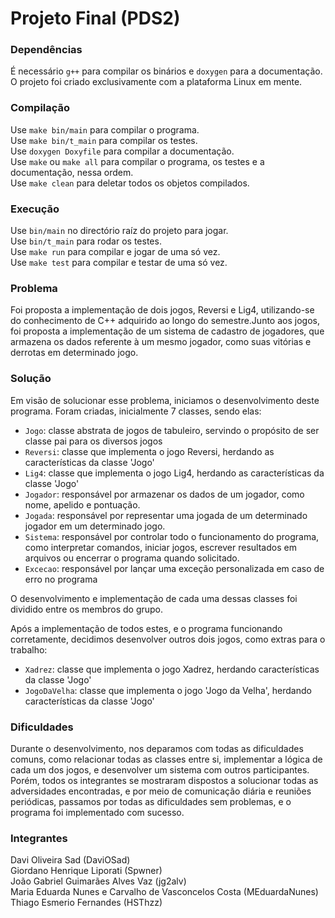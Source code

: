# Projeto Final (PDS2)

### Dependências
É necessário `g++` para compilar os binários e `doxygen` para a documentação. <br>
O projeto foi criado exclusivamente com a plataforma Linux em mente. <br>

### Compilação
Use `make bin/main` para compilar o programa. <br>
Use `make bin/t_main` para compilar os testes. <br>
Use `doxygen Doxyfile` para compilar a documentação. <br>
Use `make` ou `make all` para compilar o programa, os testes e a documentação, nessa ordem. <br>
Use `make clean` para deletar todos os objetos compilados. <br>

### Execução
Use `bin/main` no directório raíz do projeto para jogar. <br>
Use `bin/t_main` para rodar os testes. <br>
Use `make run` para compilar e jogar de uma só vez. <br>
Use `make test` para compilar e testar de uma só vez. <br>

### Problema
Foi proposta a implementação de dois jogos, Reversi e Lig4, utilizando-se do conhecimento de C++ adquirido ao longo do semestre.Junto aos jogos, foi proposta a implementação de um sistema de cadastro de jogadores, que armazena os dados referente à um mesmo jogador, como suas vitórias e derrotas em determinado jogo. <br>

### Solução
Em visão de solucionar esse problema, iniciamos o desenvolvimento deste programa. Foram criadas, inicialmente 7 classes, sendo elas: <br>
- `Jogo`: classe abstrata de jogos de tabuleiro, servindo o propósito de ser classe pai para os diversos jogos <br>
- `Reversi`: classe que implementa o jogo Reversi, herdando as características da classe 'Jogo' <br>
- `Lig4`: classe que implementa o jogo Lig4, herdando as características da classe 'Jogo' <br> 
- `Jogador`: responsável por armazenar os dados de um jogador, como nome, apelido e pontuação. <br>
- `Jogada`: responsável por representar uma jogada de um determinado jogador em um determinado jogo. <br>
- `Sistema`: responsável por controlar todo o funcionamento do programa, como interpretar comandos, iniciar jogos, escrever resultados em arquivos ou encerrar o programa quando solicitado. <br>
- `Excecao`: responsável por lançar uma exceção personalizada em caso de erro no programa <br>

O desenvolvimento e implementação de cada uma dessas classes foi dividido entre os membros do grupo. <br>

Após a implementação de todos estes, e o programa funcionando corretamente, decidimos desenvolver outros dois jogos, como extras para o trabalho: <br>
- `Xadrez`: classe que implementa o jogo Xadrez, herdando características da classe 'Jogo' <br>
- `JogoDaVelha`: classe que implementa o jogo 'Jogo da Velha', herdando características da classe 'Jogo' <br>

### Dificuldades
Durante o desenvolvimento, nos deparamos com todas as dificuldades comuns, como relacionar todas as classes entre si, implementar a lógica de cada um dos jogos, e desenvolver um sistema com outros participantes.<br>
Porém, todos os integrantes se mostraram dispostos a solucionar todas as adversidades encontradas, e por meio de comunicação diária e reuniões periódicas, passamos por todas as dificuldades sem problemas, e o programa foi implementado com sucesso.<br>


### Integrantes
Davi Oliveira Sad (DaviOSad) <br>
Giordano Henrique Liporati (Spwner) <br>
João Gabriel Guimarães Alves Vaz (jg2alv) <br>
Maria Eduarda Nunes e Carvalho de Vasconcelos Costa (MEduardaNunes) <br>
Thiago Esmerio Fernandes (HSThzz) <br>

